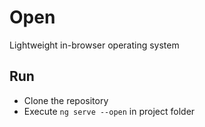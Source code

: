 # Open
Lightweight in-browser operating system

## Run
* Clone the repository
* Execute `ng serve --open` in project folder
